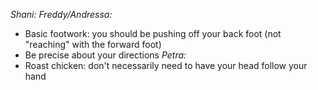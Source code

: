 *Shani:*
*Freddy/Andressa:*
- Basic footwork: you should be pushing off your back foot (not "reaching" with the forward foot)
- Be precise about your directions
*Petra:*
- Roast chicken: don't necessarily need to have your head follow your hand
